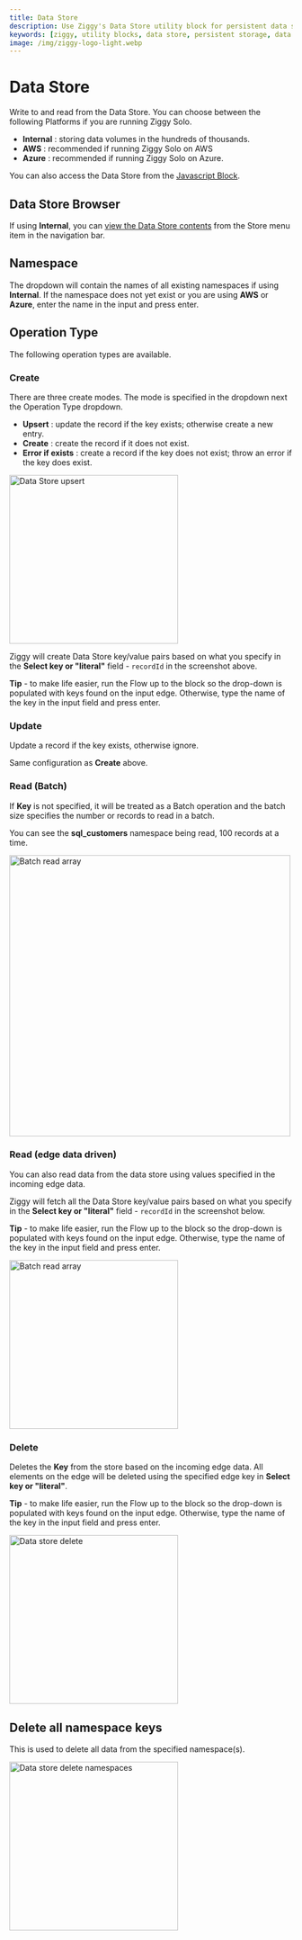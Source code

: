 ```yaml
---
title: Data Store
description: Use Ziggy's Data Store utility block for persistent data storage and retrieval. Configuration guide with examples for data management flows.
keywords: [ziggy, utility blocks, data store, persistent storage, data management]
image: /img/ziggy-logo-light.webp
---
```


# Data Store

Write to and read from the Data Store. You can choose between the following Platforms if you are running Ziggy Solo.

- **Internal** : storing data volumes in the hundreds of thousands.
- **AWS** : recommended if running Ziggy Solo on AWS
- **Azure** : recommended if running Ziggy Solo on Azure.

You can also access the Data Store from the [Javascript Block](user-guide/Data-Store-section.md).

## Data Store Browser
If using **Internal**, you can [view the Data Store contents](user-guide/Data-and-Memory-Store-Browser.md) from the Store menu item in the navigation bar.

## Namespace
The dropdown will contain the names of all existing namespaces if using **Internal**.
If the namespace does not yet exist or you are using **AWS** or **Azure**, enter the name in the input and press enter. 

## Operation Type
The following operation types are available.

### Create
There are three create modes. The mode is specified in the dropdown next the Operation Type dropdown.

- **Upsert** : update the record if the key exists; otherwise create a new entry.
- **Create** : create the record if it does not exist.
- **Error if exists** : create a record if the key does not exist; throw an error if the key does exist.

<img src="/img/flows/blocks/utility/data-store/data-store-upsert.png" alt="Data Store upsert" width="300" />

Ziggy will create Data Store key/value pairs based on what you specify in the
**Select key or "literal"** field - `recordId` in the screenshot above.

**Tip** - to make life easier, run the Flow up to the block so the drop-down is populated
with keys found on the input edge. Otherwise, type the name of the key in the input field and press enter.


### Update
Update a record if the key exists, otherwise ignore.

Same configuration as **Create** above.

### Read (Batch)
If **Key** is not specified, it will be treated as a Batch operation and the batch size 
specifies the number or records to read in a batch.

You can see the **sql_customers** namespace being read, 100 records at a time.

<img src="/img/flows/blocks/utility/data-store/data-store-batch-array.png" alt="Batch read array" width="500" />

### Read (edge data driven)
You can also read data from the data store using values specified in the incoming edge data.

Ziggy will fetch all the Data Store key/value pairs based on what you specify in the 
**Select key or "literal"** field - `recordId` in the screenshot below.

**Tip** - to make life easier, run the Flow up to the block so the drop-down is populated 
with keys found on the input edge. Otherwise, type the name of the key in the input field and press enter.

<img src="/img/flows/blocks/utility/data-store/data-store-edge-read.png" alt="Batch read array" width="300" />

### Delete
Deletes the **Key** from the store based on the incoming edge data. 
All elements on the edge will be deleted using the specified edge key in **Select key or "literal"**.

**Tip** - to make life easier, run the Flow up to the block so the drop-down is populated
with keys found on the input edge. Otherwise, type the name of the key in the input field and press enter.


<img src="/img/flows/blocks/utility/data-store/data-store-delete.png" alt="Data store delete" width="300" />

## Delete all namespace keys
This is used to delete all data from the specified namespace(s).

<img src="/img/flows/blocks/utility/data-store/data-store-delete-namespaces.png" alt="Data store delete namespaces" width="300" />
